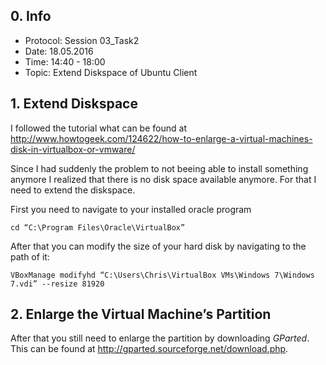 ## 0. Info
- Protocol: Session 03_Task2
- Date: 18.05.2016
- Time: 14:40 - 18:00
- Topic: Extend Diskspace of Ubuntu Client

## 1. Extend Diskspace
I followed the tutorial what can be found at <http://www.howtogeek.com/124622/how-to-enlarge-a-virtual-machines-disk-in-virtualbox-or-vmware/>

Since I had suddenly the problem to not beeing able to install something anymore I realized that there is no disk space available anymore. For that I need to extend the diskspace.

First you need to navigate to your installed oracle program

    cd “C:\Program Files\Oracle\VirtualBox”
    
After that you can modify the size of your hard disk by navigating to the path of it:

    VBoxManage modifyhd “C:\Users\Chris\VirtualBox VMs\Windows 7\Windows 7.vdi” --resize 81920
    
## 2. Enlarge the Virtual Machine’s Partition
After that you still need to enlarge the partition by downloading *GParted*. This can be found at <http://gparted.sourceforge.net/download.php>.